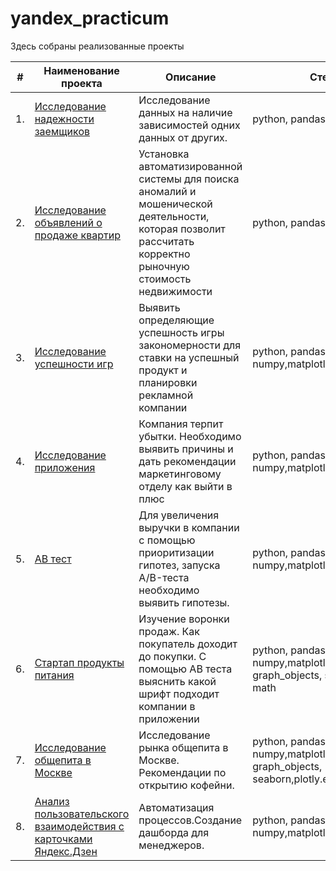 # yandex_practicum

Здесь собраны реализованные проекты

| #    | Наименование проекта                | Описание                                                     | Стек                                                         |
| ---- | ------------------------------------------------------------ | ------------------------------------------------------------ | ------------------------------------------------------------ |
| 1.   | [Исследование надежности заемщиков](https://github.com/Leila3012/Portfolio-Y/tree/main/исследование%20надежности%20заемщиков) | Исследование данных на наличие зависимостей одних данных от других.  <br/> | python, pandas|
| 2.   | [Исследование объявлений о продаже квартир](https://github.com/Leila3012/Portfolio-Y/tree/main/Исследование%20объявлений%20о%20продаже%20квартир) | Установка автоматизированной системы для поиска аномалий и мошенической деятельности, которая позволит рассчитать корректно рыночную стоимость недвижимости  <br/>  | python, pandas,matplotlib |
| 3.   | [Исследование успешности игр](https://github.com/Leila3012/Portfolio-Y/tree/main/Исследование%20успешности%20игр) | Выявить определяющие успешность игры закономерности для ставки на успешный продукт и планировки рекламной компании             | python, pandas, numpy,matplotlib,scipy  |
| 4.   | [Исследование приложения](https://github.com/Leila3012/Portfolio-Y/tree/main/Исследование%20приложения) | Компания терпит убытки. Необходимо выявить причины и дать рекомендации маркетинговому отделу как выйти в плюс             | python, pandas, numpy,matplotlib |
| 5.   | [АВ тест](https://github.com/Leila3012/Portfolio-Y/tree/main/AB%20тест) | Для увеличения выручки в компании с помощью приоритизации гипотез, запуска A/B-теста необходимо выявить гипотезы.          | python, pandas, numpy,matplotlib, scipy |
| 6.   | [Стартап продукты питания](https://github.com/Leila3012/Portfolio-Y/tree/main/Стартап%20продукты%20питания) | Изучение воронки продаж. Как покупатель доходит до покупки. С помощью АВ теста выяснить какой шрифт подходит компании в приложении         | python, pandas, numpy,matplotlib, graph_objects, seaborn, math |
| 7.   | [Исследование общепита в Москве](https://github.com/Leila3012/Portfolio-Y/tree/main/Исследование%20общепита%20в%20Москве) | Исследование рынка общепита в Москве. Рекомендации по открытию кофейни.  | python, pandas, numpy,matplotlib, graph_objects, seaborn,plotly.express,folium |
| 8.   | [Анализ пользовательского взаимодействия с карточками Яндекс.Дзен](https://github.com/Leila3012/Portfolio-Y/tree/main/Анализ%20пользовательского%20взаимодействия%20с%20карточками%20Яндекс.Дзен) | Автоматизация процессов.Создание дашборда для менеджеров. | python, pandas, numpy,matplotlib |
